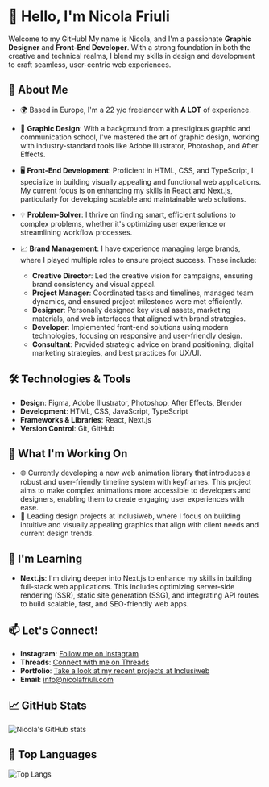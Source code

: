 # 👋 Hello, I'm Nicola Friuli

Welcome to my GitHub! My name is Nicola, and I'm a passionate **Graphic Designer** and **Front-End Developer**. With a strong foundation in both the creative and technical realms, I blend my skills in design and development to craft seamless, user-centric web experiences.

## 🌟 About Me

- 🌍 Based in Europe, I'm a 22 y/o freelancer with **A LOT** of experience.
- 🎨 **Graphic Design**: With a background from a prestigious graphic and communication school, I've mastered the art of graphic design, working with industry-standard tools like Adobe Illustrator, Photoshop, and After Effects.
- 🖥️ **Front-End Development**: Proficient in HTML, CSS, and TypeScript, I specialize in building visually appealing and functional web applications. My current focus is on enhancing my skills in React and Next.js, particularly for developing scalable and maintainable web solutions.
- 💡 **Problem-Solver**: I thrive on finding smart, efficient solutions to complex problems, whether it's optimizing user experience or streamlining workflow processes.
- 📈 **Brand Management**: I have experience managing large brands, where I played multiple roles to ensure project success. These include:

  - **Creative Director**: Led the creative vision for campaigns, ensuring brand consistency and visual appeal.
  - **Project Manager**: Coordinated tasks and timelines, managed team dynamics, and ensured project milestones were met efficiently.
  - **Designer**: Personally designed key visual assets, marketing materials, and web interfaces that aligned with brand strategies.
  - **Developer**: Implemented front-end solutions using modern technologies, focusing on responsive and user-friendly design.
  - **Consultant**: Provided strategic advice on brand positioning, digital marketing strategies, and best practices for UX/UI.

## 🛠️ Technologies & Tools

- **Design**: Figma, Adobe Illustrator, Photoshop, After Effects, Blender
- **Development**: HTML, CSS, JavaScript, TypeScript
- **Frameworks & Libraries**: React, Next.js
- **Version Control**: Git, GitHub

## 🚀 What I'm Working On

- 🌐 Currently developing a new web animation library that introduces a robust and user-friendly timeline system with keyframes. This project aims to make complex animations more accessible to developers and designers, enabling them to create engaging user experiences with ease.
- 🎨 Leading design projects at Inclusiweb, where I focus on building intuitive and visually appealing graphics that align with client needs and current design trends.

## 🌱 I'm Learning

- **Next.js**: I'm diving deeper into Next.js to enhance my skills in building full-stack web applications. This includes optimizing server-side rendering (SSR), static site generation (SSG), and integrating API routes to build scalable, fast, and SEO-friendly web apps.

## 📫 Let's Connect!

- **Instagram**: [Follow me on Instagram](https://www.instagram.com/nicola.friuli)
- **Threads**: [Connect with me on Threads](https://www.threads.net/nicola.friuli)
- **Portfolio**: [Take a look at my recent projects at Inclusiweb](https://inclusiweb.it/portfolio)
- **Email**: info@nicolafriuli.com

## 📈 GitHub Stats

![Nicola's GitHub stats](https://github-readme-stats.vercel.app/api?username=NicolaFriuli&show_icons=true&theme=radical&count_private=true&include_all_commits=true)

## 🌟 Top Languages

![Top Langs](https://github-readme-stats.vercel.app/api/top-langs/?username=NicolaFriuli&layout=compact&theme=radical)
